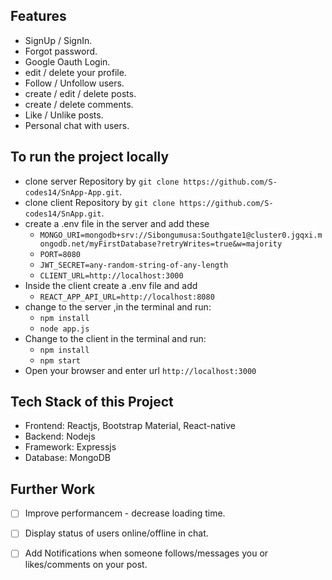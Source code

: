 ## Features

* SignUp / SignIn.
* Forgot password.
* Google Oauth Login.
* edit / delete your profile.
* Follow / Unfollow users.
* create / edit / delete posts.
* create / delete comments.
* Like / Unlike posts.
* Personal chat with users.

## To run the project locally

* clone server Repository by `git clone https://github.com/S-codes14/SnApp-App.git`.
* clone client Repository by `git clone https://github.com/S-codes14/SnApp.git`.
* create a .env file  in the server and add these
    - `MONGO_URI=mongodb+srv://Sibongumusa:Southgate1@cluster0.jgqxi.mongodb.net/myFirstDatabase?retryWrites=true&w=majority`
    - `PORT=8080`
    - `JWT_SECRET=any-random-string-of-any-length`
    - `CLIENT_URL=http://localhost:3000`
* Inside the client create a .env file and add
    - `REACT_APP_API_URL=http://localhost:8080`
* change to the server ,in the terminal and run:
    - `npm install`
    - `node app.js`
* Change to the client in the terminal and run:
    - `npm install`
    - `npm start`
* Open your browser and enter url `http://localhost:3000`

## Tech Stack of this Project

* Frontend: Reactjs, Bootstrap Material, React-native
* Backend: Nodejs
* Framework: Expressjs
* Database: MongoDB


## Further Work

- [ ] Improve performancem - decrease loading time.
- [ ] Display status of users online/offline in chat.
- [ ] Add Notifications when someone follows/messages you or likes/comments on your post. 


